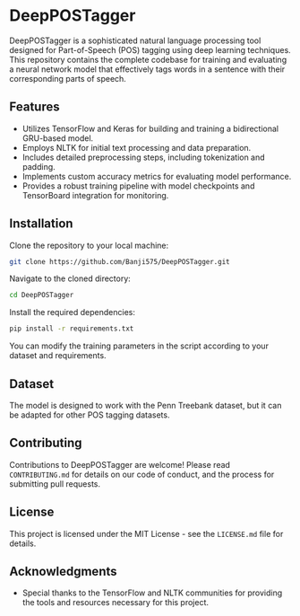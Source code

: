 # DeepPOSTagger
DeepPOSTagger is a sophisticated natural language processing tool designed for Part-of-Speech (POS) tagging using deep learning techniques. This repository contains the complete codebase for training and evaluating a neural network model that effectively tags words in a sentence with their corresponding parts of speech.
## Features

- Utilizes TensorFlow and Keras for building and training a bidirectional GRU-based model.
- Employs NLTK for initial text processing and data preparation.
- Includes detailed preprocessing steps, including tokenization and padding.
- Implements custom accuracy metrics for evaluating model performance.
- Provides a robust training pipeline with model checkpoints and TensorBoard integration for monitoring.

## Installation

Clone the repository to your local machine:
```bash
git clone https://github.com/Banji575/DeepPOSTagger.git
```

Navigate to the cloned directory:
``` bash
cd DeepPOSTagger
```


Install the required dependencies:
``` bash
pip install -r requirements.txt
```


You can modify the training parameters in the script according to your dataset and requirements.

## Dataset

The model is designed to work with the Penn Treebank dataset, but it can be adapted for other POS tagging datasets.

## Contributing

Contributions to DeepPOSTagger are welcome! Please read `CONTRIBUTING.md` for details on our code of conduct, and the process for submitting pull requests.

## License

This project is licensed under the MIT License - see the `LICENSE.md` file for details.

## Acknowledgments

- Special thanks to the TensorFlow and NLTK communities for providing the tools and resources necessary for this project.




